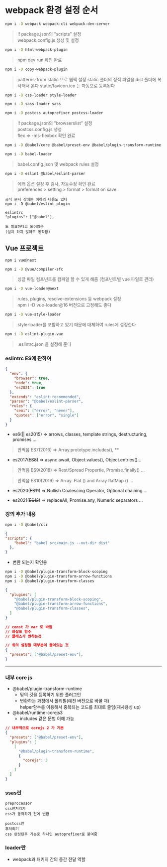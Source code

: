 # webpack 환경 설정 순서

```bash
npm i -D webpack webpack-cli webpack-dev-server
```

> !! package.json의 "scripts" 설정  
> webpack.config.js 생성 및 설정

```bash
npm i -D html-webpack-plugin
```

> npm dev run 확인 완료


```bash
npm i -D copy-webpack-plugin
```

> patterns-from static 으로 웹팩 설정
> static 폴더의 정적 파일을 dist 폴더에 복사해서 온다
> static/favicon.ico 는 자동으로 등록된다

```bash
npm i -D css-loader style-loader
```
```bash
npm i -D sass-loader sass
```
```bash
npm i -D postcss autoprefixer postcss-loader
```

> !! package.json의 "browserslist" 설정  
> postcss.config.js 생성  
> flex =>  -ms-flexbox 확인 완료

```bash
npm i -D @babel/core @babel/preset-env @babel/plugin-transform-runtime @babel/runtime-corejs3
```
```bash
npm i -D babel-loader
```

> babel.config.json 및 webpack rules 설정

```bash
npm i -D eslint @babel/eslint-parser
```

> 에러 옵션 설정 후 검사, 자동수정 확인 완료  
> preferences > setting > format > format on save

```text
공식 문서 상에는 이하의 내용도 있다
npm i -D @babel/eslint-plugin

eslintrc 
"plugins": ["@babel"], 

도 필요하다고 되어있음
(설치 하지 않아도 동작함)
```

## Vue 프로젝트

```bash
npm i vue@next
```

```bash
npm i -D @vue/compiler-sfc
```

> 싱글 파일 컴포넌트를 컴파일 할 수 있게 해줌 (컴포넌트별 vue 파일로 관리)

```bash
npm i -D vue-loader@next
```

> rules, plugins, resolve-extensions 등 webpack 설정  
> npm i -D vue-loader@16 버전으로 고정해도 좋다

```bash
npm i -D vue-style-loader
```

> style-loader를 포함하고 있기 때문에 대체하여 rules에 설정한다

```bash
npm i -D eslint-plugin-vue
```

> .eslintrc.json 을 설정해 준다


### eslintrc ES에 관하여

```json
{
  "env": {
    "browser": true,
    "node": true,
    "es2021": true
  },
  "extends": "eslint:recommended",
  "parser": "@babel/eslint-parser",
  "rules": {
    "semi": ["error", "never"],
    "quotes": ["error", "single"]
  }
} 
```

- es6(|| es2015) => arrows, classes, template strings, 
       destructuring, promises ...

> 안먹음 ES7(2016) => Array.prototype.includes(), **

- es2017(~~ES8~~) => async await, Object.values(), Object.entries()...

> 안먹음 ES9(2018) => Rest/Spread Propertie, Promise.finally() ...

> 안먹음 ES10(2019) => Array. Flat () and Array flatMap () ...

- es2020(~~ES11~~) => Nullish Coalescing Operator, Optional chaining ...

- es2021(~~ES12~~) => replaceAll, Promise.any, Numeric separators ...


### 강의 추가 내용
```bash
npm i -D @babel/cli
```
```json
{
"scripts": {
    "babel": "babel src/main.js --out-dir dist"
  },
}
```

- 변환 되는지 확인용

```bash
npm i -D @babel/plugin-transform-block-scoping
npm i -D @babel/plugin-transform-arrow-functions
npm i -D @babel/plugin-transform-classes
```
```json
{
  "plugins": [
    "@babel/plugin-transform-block-scoping",
    "@babel/plugin-transform-arrow-functions",
    "@babel/plugin-transform-classes",
  ]
}
 
// const 가 var 로 바뀜
// 화살표 함수
// 클래스가 변하는것
```

```json
// 위의 설정들 대부분이 들어있는 것
{
  "presets": ["@babel/preset-env"],
}
```

-------

### 내부 core js

- @babel/plugin-transform-runtime
  - 밑의 것을 등록하기 위한 플러그인
  - 변환하는 과정에서 폴리필(예전 버전으로 바꿀 때)  
  helper함수를 이용해서 중복되는 코드를 최대로 줄임(재사용성 up)
- @babel/runtime-corejs3
  - includes 같은 문법 이해 가능

```json
// 내부적으로 corejs 2 가 기본
{
  "presets": ["@babel/preset-env"],
  "plugins": [
    [
      "@babel/plugin-transform-runtime",
      {
        "corejs": 3
      }
    ]
  ]
}
```

### ssas란

```text
preprocessor
css전처리기
css가 동작하기 전에 변환

postcss란
후처리기
css 완성된후 기는중 하나인 autoprefixer로 붙여줌
```

### loader란

-  webpack과 패키지 간의 중간 전달 역할
